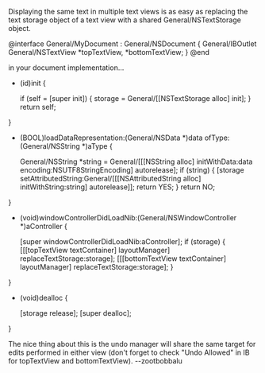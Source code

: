 

Displaying the same text in multiple text views is as easy as replacing the text storage object of a text view with a shared     General/NSTextStorage object.

    
@interface General/MyDocument : General/NSDocument {
    General/IBOutlet General/NSTextView *topTextView, *bottomTextView;
}
@end


in your document implementation...

    
- (id)init {

    if (self = [super init]) {
        storage = General/[[NSTextStorage alloc] init];
    }
    return self;

}

- (BOOL)loadDataRepresentation:(General/NSData *)data ofType:(General/NSString *)aType {

    General/NSString *string = General/[[[NSString alloc] initWithData:data encoding:NSUTF8StringEncoding] autorelease];
    if (string) {
        [storage setAttributedString:General/[[[NSAttributedString alloc] initWithString:string] autorelease]];
        return YES;
    }
    return NO;

}

- (void)windowControllerDidLoadNib:(General/NSWindowController *)aController {

    [super windowControllerDidLoadNib:aController];
    if (storage) {
        [[[topTextView textContainer] layoutManager] replaceTextStorage:storage];
        [[[bottomTextView textContainer] layoutManager] replaceTextStorage:storage];
    }

}

- (void)dealloc {

    [storage release];
    [super dealloc];

}


The nice thing about this is the undo manager will share the same target for edits performed in either view (don't forget to check "Undo Allowed" in IB for     topTextView and     bottomTextView). --zootbobbalu